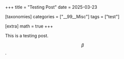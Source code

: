 +++
title = "Testing Post"
date = 2025-03-23

[taxonomies]
categories = ["__99__Misc"]
tags = ["test"]

[extra]
math = true
+++

This is a testing post.

$$\beta$$.
